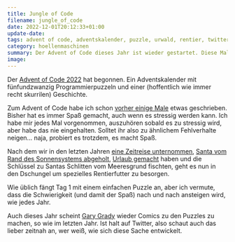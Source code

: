 ```yaml
---
title: Jungle of Code
filename: jungle_of_code
date: 2022-12-01T20:12:33+01:00
update-date:
tags: advent of code, adventskalender, puzzle, urwald, rentier, twitter
category: hoellenmaschinen
summary: Der Advent of Code dieses Jahr ist wieder gestartet. Diese Mal heißt es, Spezialfutter für die Rentiere zu besorgen.
image:
---
```


Der [Advent of Code 2022](https://adventofcode.com/2022) hat begonnen. Ein Adventskalender mit fünfundzwanzig Programmierpuzzeln und einer (hoffentlich wie immer recht skurrilen) Geschichte.

Zum Advent of Code habe ich schon [vorher einige Male](/tags/advent-of-code) etwas geschrieben. Bisher hat es immer Spaß gemacht, auch wenn es stressig werden kann. Ich habe mir jedes Mal vorgenommen, auszuhören sobald es zu stressig wird, aber habe das nie eingehalten. Solltet ihr also zu ähnlichem Fehlverhalte neigen… naja, probiert es trotzdem, es macht Spaß.

Nach dem wir in den letzten Jahren [eine Zeitreise unternommen](https://adventofcode.com/2018), [Santa vom Rand des Sonnensystems abgeholt](https://adventofcode.com/2019), [Urlaub gemacht](https://adventofcode.com/2020) haben und die Schlüssel zu Santas Schlitten vom Meeresgrund fischten, geht es nun in den Dschungel um spezielles Rentierfutter zu besorgen.

Wie üblich fängt Tag 1 mit einem einfachen Puzzle an, aber ich vermute, dass die Schwierigkeit (und damit der Spaß) nach und nach ansteigen wird, wie jedes Jahr.

Auch dieses Jahr scheint [Gary Grady](https://nitter.net/GaryJGrady) wieder Comics zu den Puzzles zu machen, so wie im letzten Jahr. Ist halt auf Twitter, also schaut auch das lieber zeitnah an, wer weiß, wie sich diese Sache entwickelt.
